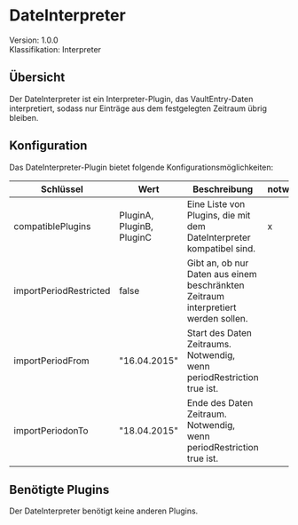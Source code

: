 # DateInterpreter
Version: 1.0.0  
Klassifikation: Interpreter

Übersicht
-----
Der DateInterpreter ist ein Interpreter-Plugin, das VaultEntry-Daten interpretiert, sodass nur Einträge aus dem festgelegten Zeitraum übrig bleiben.

Konfiguration
-----
Das DateInterpreter-Plugin bietet folgende Konfigurationsmöglichkeiten:

| Schlüssel  | Wert | Beschreibung | notwendig |
| ------------- | ------------- |  ------------- | ------------- |
| compatiblePlugins | PluginA, PluginB, PluginC | Eine Liste von Plugins, die mit dem DateInterpreter kompatibel sind. | x
| importPeriodRestricted | false | Gibt an, ob nur Daten aus einem beschränkten Zeitraum interpretiert werden sollen. | 
| importPeriodFrom | "16.04.2015" | Start des Daten Zeitraums. Notwendig, wenn periodRestriction true ist. |
| importPeriodonTo | "18.04.2015" | Ende des Daten Zeitraum. Notwendig, wenn periodRestriction true ist. |

Benötigte Plugins
-----
Der DateInterpreter benötigt keine anderen Plugins.